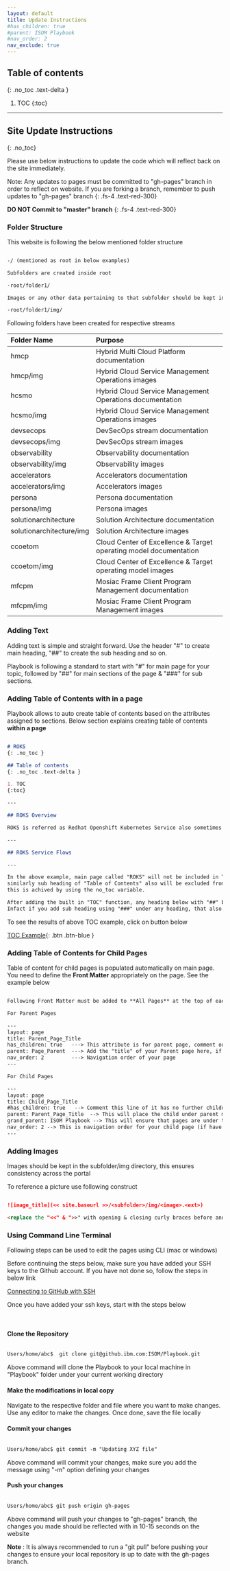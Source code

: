 ```yaml
---
layout: default
title: Update Instructions
#has_children: true
#parent: ISOM Playbook
#nav_order: 2
nav_exclude: true
---
```


## Table of contents
{: .no_toc .text-delta }

1. TOC
{:toc}

---

## Site Update Instructions
{: .no_toc}

Please use below instructions to update the code which will reflect back on the site immediately.


Note: Any updates to pages must be committed to "gh-pages" branch in order to reflect on website. If you are forking a branch, remember to push updates to "gh-pages" branch
{: .fs-4 .text-red-300}
<br />

**DO NOT Commit to "master" branch**
{: .fs-4 .text-red-300}


### Folder Structure

This website is following the below mentioned folder structure

````markdown

-/ (mentioned as root in below examples)

Subfolders are created inside root

-root/folder1/

Images or any other data pertaining to that subfolder should be kept inside subfolder

-root/folder1/img/

````



Following folders have been created for respective streams



| Folder Name              | Purpose                                                           | 
|:-------------------------|:------------------------------------------------------------------|
| hmcp                     | Hybrid Multi Cloud Platform documentation                         | 
| hmcp/img                 | Hybrid Cloud Service Management Operations images                 | 
| hcsmo                    | Hybrid Cloud Service Management Operations documentation          | 
| hcsmo/img                | Hybrid Cloud Service Management Operations images                 | 
| devsecops                | DevSecOps stream documentation                                    |
| devsecops/img            | DevSecOps stream  images                                          | 
| observability            | Observability documentation                                       |
| observability/img        | Observability images                                              | 
| accelerators             | Accelerators  documentation                                       |
| accelerators/img         | Accelerators images                                               | 
| persona	           | Persona documentation                                             |
| persona/img              | Persona images	                                               | 
| solutionarchitecture     | Solution Architecture documentation                               |
| solutionarchitecture/img | Solution Architecture images                                      | 
| ccoetom                  | Cloud Center of Excellence & Target operating model documentation |
| ccoetom/img              | Cloud Center of Excellence & Target operating model images        |
| mfcpm                    | Mosiac Frame Client Program Management documentation              |
| mfcpm/img                | Mosiac Frame Client Program Management images                     |


### Adding Text

Adding text is simple and straight forward. Use the header "#" to create main heading, "##" to create the sub heading and so on.

Playbook is following a standard to start with "#" for main page for your topic, followed by "##" for main sections of the page & "###" for sub sections.


### Adding Table of Contents with in a page

Playbook allows to auto create table of contents based on the attributes assigned to sections. Below section explains creating
table of contents **within a page**


````markdown

# ROKS
{: .no_toc }

## Table of contents
{: .no_toc .text-delta }

1. TOC
{:toc}

---

## ROKS Overview

ROKS is referred as Redhat Openshift Kubernetes Service also sometimes referred as Redhat Openshift on IBM Cloud

---

## ROKS Service Flows

---

In the above example, main page called "ROKS" will not be included in Table of contents, 
similarly sub heading of "Table of Contents" also will be excluded from the table of contents,
this is achived by using the no_toc variable.

After adding the built in "TOC" function, any heading below with "##" becomes a table of content.
Infact if you add sub heading using "###" under any heading, that also will be added to TOC automatically.


````
To see the results of above TOC example, click on button below

[TOC Example](https://pages.github.ibm.com/ISOM/Playbook/hmcp/roks/){: .btn .btn-blue }

### Adding Table of Contents for Child Pages

Table of content for child pages is populated automatically on main page. You need to define the **Front Matter** appropriately on the page.
See the example below

````markdown

Following Front Matter must be added to **All Pages** at the top of each page

For Parent Pages

---
layout: page
title: Parent_Page_Title
has_children: true   ---> This attribute is for parent page, comment out this line for the child page
parent: Page_Parent  ---> Add the "title" of your Parent page here, if this page is under ISOM Playbook, that becomes your parent
nav_order: 2         ---> Navigation order of your page
---

For Child Pages

---
layout: page
title: Child_Page_Title
#has_children: true   --> Comment this line of it has no further childrens
parent: Parent_Page_Title  --> This will place the child under parent mentioned above
grand_parent: ISOM Playbook --> This will ensure that pages are under tree of ISOM Playbook if your parent page was under ISOM Playbook
nav_order: 2 --> This is navigation order for your child page (if have multiple childs)
---

````


### Adding Images

Images should be kept in the subfolder/img directory, this ensures consistency across the portal

To reference a picture use following construct

````markdown

![image_title](<< site.baseurl >>/<subfolder>/img/<image>.<ext>)

<replace the "<<" & ">>" with opening & closing curly braces before and after site.baseurl, site.baseurl is a configured variable for the portal which points to root of website

````

### Using Command Line Terminal


Following steps can be used to edit the pages using CLI (mac or windows)

Before continuing the steps below, make sure you have added your SSH keys to the Github account. If you have not done so, follow the steps in below link

[Connecting to GitHub with SSH](https://docs.github.com/en/enterprise/2.20/user/github/authenticating-to-github/connecting-to-github-with-ssh)


Once you have added your ssh keys, start with the steps below

<br />

#### **Clone the Repository**

````markdown

Users/home/abc$  git clone git@github.ibm.com:ISOM/Playbook.git

````

Above command will clone the Playbook to your local machine in "Playbook" folder under your current working directory


####  **Make the modifications in local copy**


Navigate to the respective folder and file where you want to make changes. Use any editor to make the changes. Once done, save the file locally



#### **Commit your changes**

````markdown

Users/home/abc$ git commit -m "Updating XYZ file"

````

Above command will commit your changes, make sure you add the message using "-m" option defining your changes


####  **Push your changes**

````markdown

Users/home/abc$ git push origin gh-pages

````

Above command will push your changes to "gh-pages" branch, the changes you made should be reflected with in 10-15 seconds on the website

**Note** : It is always recommended to run a "git pull" before pushing your changes to ensure your local repository is up to date with the gh-pages branch.



